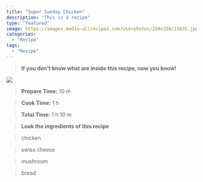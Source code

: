 ```yaml
---
title: "Super Sunday Chicken"
description: "This is a recipe"
type: "featured"
image: https://images.media-allrecipes.com/userphotos/250x250/13635.jpg
categories: 
  - "Recipe"
tags: 
  - "Recipe"
---
```



>**If you don't know what are inside this recipe, now you know!**

![](../images/Recipes-Banner.jpg)
> **Prepare Time:** 10 m


> **Cook Time:** 1 h


> **Total Time:** 1 h 10 m

> **Look the ingredients of this recipe**

> chicken

> swiss cheese

> mushroom

> bread

